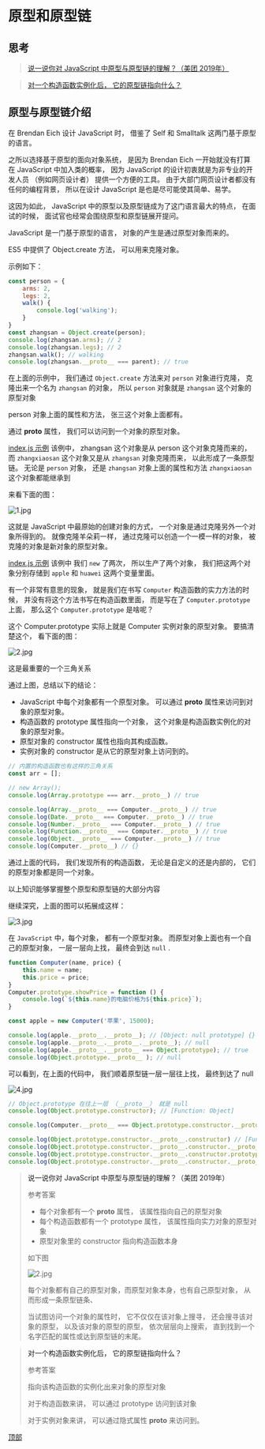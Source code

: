 # <a id="top"> 原型和原型链 <a/>
## 思考

> [说一说你对 JavaScript 中原型与原型链的理解？（美团 2019年）](#answer)

> [对一个构造函数实例化后， 它的原型链指向什么？](#answer2)

## 原型与原型链介绍

在 Brendan Eich 设计 JavaScript 时， 借鉴了 Self 和 Smalltalk 这两门基于原型的语言。

之所以选择基于原型的面向对象系统， 是因为 Brendan Eich 一开始就没有打算在 JavaScript 中加入类的概率， 因为 JavaScript 的设计初衷就是为非专业的开发人员 （例如网页设计者） 提供一个方便的工具。 由于大部门网页设计者都没有任何的编程背景， 所以在设计 JavaScript 是也是尽可能使其简单、易学。

这因为如此， JavaScript 中的原型以及原型链成为了这门语言最大的特点， 在面试的时候， 面试官也经常会围绕原型和原型链展开提问。

JavaScript 是一门基于原型的语言， 对象的产生是通过原型对象而来的。

ES5 中提供了 Object.create 方法， 可以用来克隆对象。

示例如下：

```js
const person = {
    arms: 2,
    legs: 2,
    walk() {
        console.log('walking');
    }
}
const zhangsan = Object.create(person);
console.log(zhangsan.arms); // 2
console.log(zhangsan.legs); // 2
zhangsan.walk(); // walking
console.log(zhangsan.__proto__ === parent); // true
```

在上面的示例中， 我们通过 `Object.create` 方法来对 `person` 对象进行克隆， 克隆出来一个名为 `zhangsan` 的对象， 所以 `person` 对象就是 `zhangsan` 这个对象的原型对象

person 对象上面的属性和方法， 张三这个对象上面都有。

通过 __proto__ 属性， 我们可以访问到一个对象的原型对象。

[index.js 示例](index.js) 该例中， zhangsan 这个对象是从 person 这个对象克隆而来的， 而 `zhangxiaosan` 这个对象又是从 `zhangsan` 对象克隆而来， 以此形成了一条原型链。 无论是 `person` 对象， 还是 `zhangsan` 对象上面的属性和方法 `zhangxiaosan` 这个对象都能继承到

来看下面的图：

![1.jpg](1.jpg)

这就是 JavaScript 中最原始的创建对象的方式， 一个对象是通过克隆另外一个对象所得到的。 就像克隆羊朵莉一样， 通过克隆可以创造一个一模一样的对象， 被克隆的对象是新对象的原型对象。

[index.js 示例](index.js) 该例中 我们 `new` 了两次， 所以生产了两个对象， 我们把这两个对象分别存储到 `apple` 和 `huawei` 这两个变量里面。

有一个非常有意思的现象， 就是我们在书写 `Computer` 构造函数的实力方法的时候， 并没有将这个方法书写在构造函数里面， 而是写在了 `Computer.prototype` 上面， 那么这个 `Computer.prototype` 是啥呢？

这个 Computer.prototype 实际上就是 Computer 实例对象的原型对象。 要搞清楚这个， 看下面的图：

![2.jpg](2.jpg)

这是最重要的一个三角关系

通过上图，总结以下的结论：

- JavaScript 中每个对象都有一个原型对象。 可以通过 __proto__ 属性来访问到对象的原型对象。
- 构造函数的 prototype 属性指向一个对象， 这个对象是构造函数实例化的对象的原型对象。
- 原型对象的 constructor 属性也指向其构成函数。
- 实例对象的 constructor 是从它的原型对象上访问到的。

```js
// 内置的构造函数也有这样的三角关系
const arr = [];

// new Array();
console.log(Array.prototype === arr.__proto__) // true

console.log(Array.__proto__ === Computer.__proto__) // true
console.log(Date.__proto__ === Computer.__proto__) // true
console.log(Number.__proto__ === Computer.__proto__) // true
console.log(Function.__proto__ === Computer.__proto__) // true
console.log(Object.__proto__ === Computer.__proto__) // true
console.log(Computer.__proto__) // {}
```

通过上面的代码， 我们发现所有的构造函数， 无论是自定义的还是内部的， 它们的原型对象都是同一个对象。

以上知识能够掌握整个原型和原型链的大部分内容

继续深究，上面的图可以拓展成这样： 

![3.jpg](3.jpg)


在 `JavaScript` 中，每个对象， 都有一个原型对象。 而原型对象上面也有一个自己的原型对象， 一层一层向上找， 最终会到达 `null` .

```js
function Computer(name, price) {
    this.name = name;
    this.price = price;
}
Computer.prototype.showPrice = function () {
    console.log(`${this.name}的电脑价格为${this.price}`);
}

const apple = new Computer('苹果', 15000);

console.log(apple.__proto__.__proto__); // [Object: null prototype] {}
console.log(apple.__proto__.__proto__.__proto__); // null
console.log(apple.__proto__.__proto__ === Object.prototype); // true
console.log(Object.prototype.__proto__ ); // null
```

可以看到，在上面的代码中， 我们顺着原型链一层一层往上找， 最终到达了 null


![4.jpg](4.jpg)      

```js
// Object.prototype 在往上一层 （__proto__） 就是 null
console.log(Object.prototype.constructor); // [Function: Object]

console.log(Computer.__proto__ === Object.prototype.constructor.__proto__); // true

console.log(Object.prototype.constructor.__proto__.constructor) // [Function: Function]
console.log(Object.prototype.constructor.__proto__.constructor.__proto__) // {}
console.log(Object.prototype.constructor.__proto__.constructor.prototype) // {}
console.log(Object.prototype.constructor.__proto__.constructor.__proto__ === Object.prototype.constructor.__proto__.constructor.prototype) // true
```

> <a id="answer">说一说你对 JavaScript 中原型与原型链的理解？（美团 2019年）</a>
> 
> 参考答案
> - 每个对象都有一个 __proto__ 属性， 该属性指向自己的原型对象
> - 每个构造函数都有一个 prototype 属性， 该属性指向实力对象的原型对象
> - 原型对象里的 constructor 指向构造函数本身
> 
> 如下图
>
> ![2.jpg](2.jpg)
> 
> 每个对象都有自己的原型对象，而原型对象本身，也有自己原型对象， 从而形成一条原型链条、
> 
> 当试图访问一个对象的属性时， 它不仅仅在该对象上搜寻， 还会搜寻该对象的原型， 以及该对象的原型的原型， 依次层层向上搜索， 直到找到一个名字匹配的属性或达到原型链的末尾。

> <a id="answer2">对一个构造函数实例化后， 它的原型链指向什么？</a> 
> 
> 参考答案
> 
> 指向该构造函数的实例化出来对象的原型对象
> 
> 对于构造函数来讲， 可以通过 prototype 访问到该对象
> 
> 对于实例对象来讲， 可以通过隐式属性 __proto__ 来访问到。

[顶部](#top)
